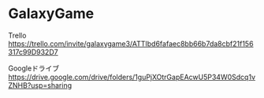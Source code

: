 # GalaxyGame

Trello
https://trello.com/invite/galaxygame3/ATTIbd6fafaec8bb66b7da8cbf21f156317c99D932D7

Googleドライブ
https://drive.google.com/drive/folders/1guPjXOtrGapEAcwU5P34W0Sdcq1vZNHB?usp=sharing
